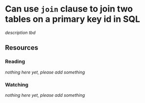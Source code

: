 # Can use `join` clause to join two tables on a primary key id in SQL

_description tbd_

## Resources

### Reading

_nothing here yet, please add something_

### Watching

_nothing here yet, please add something_
